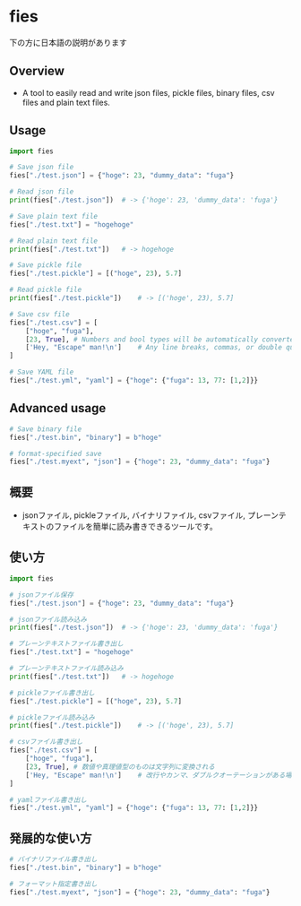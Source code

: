 # fies

下の方に日本語の説明があります

## Overview
- A tool to easily read and write json files, pickle files, binary files, csv files and plain text files.

## Usage
```python
import fies

# Save json file
fies["./test.json"] = {"hoge": 23, "dummy_data": "fuga"}

# Read json file
print(fies["./test.json"])	# -> {'hoge': 23, 'dummy_data': 'fuga'}

# Save plain text file
fies["./test.txt"] = "hogehoge"

# Read plain text file
print(fies["./test.txt"])	# -> hogehoge

# Save pickle file
fies["./test.pickle"] = [("hoge", 23), 5.7]

# Read pickle file
print(fies["./test.pickle"])	# -> [('hoge', 23), 5.7]

# Save csv file
fies["./test.csv"] = [
	["hoge", "fuga"],
	[23, True],	# Numbers and bool types will be automatically converted to strings.
	['Hey, "Escape" man!\n']	# Any line breaks, commas, or double quotation marks will be automatically escaped.
]

# Save YAML file
fies["./test.yml", "yaml"] = {"hoge": {"fuga": 13, 77: [1,2]}}
````

## Advanced usage
```python
# Save binary file
fies["./test.bin", "binary"] = b"hoge"

# format-specified save
fies["./test.myext", "json"] = {"hoge": 23, "dummy_data": "fuga"}
````

## 概要
- jsonファイル, pickleファイル, バイナリファイル, csvファイル, プレーンテキストのファイルを簡単に読み書きできるツールです。

## 使い方
```python
import fies

# jsonファイル保存
fies["./test.json"] = {"hoge": 23, "dummy_data": "fuga"}

# jsonファイル読み込み
print(fies["./test.json"])	# -> {'hoge': 23, 'dummy_data': 'fuga'}

# プレーンテキストファイル書き出し
fies["./test.txt"] = "hogehoge"

# プレーンテキストファイル読み込み
print(fies["./test.txt"])	# -> hogehoge

# pickleファイル書き出し
fies["./test.pickle"] = [("hoge", 23), 5.7]

# pickleファイル読み込み
print(fies["./test.pickle"])	# -> [('hoge', 23), 5.7]

# csvファイル書き出し
fies["./test.csv"] = [
	["hoge", "fuga"],
	[23, True],	# 数値や真理値型のものは文字列に変換される
	['Hey, "Escape" man!\n']	# 改行やカンマ、ダブルクオーテーションがある場合は自動的にエスケープされる
]

# yamlファイル書き出し
fies["./test.yml", "yaml"] = {"hoge": {"fuga": 13, 77: [1,2]}}
```

## 発展的な使い方
```python
# バイナリファイル書き出し
fies["./test.bin", "binary"] = b"hoge"

# フォーマット指定書き出し
fies["./test.myext", "json"] = {"hoge": 23, "dummy_data": "fuga"}
```
